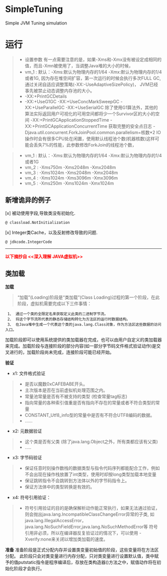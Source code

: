 # SimpleTuning
Simple JVM  Tuning simulation

# 运行
> * 设置参数 有一点需要注意的是，如果-Xms和-Xmx没有被设定成相同的值，而且-Xmn被使用了，当调整Java堆的大小的时候，
 >*  vm_1 : 默认：-Xms:默认为物理内存的1/64 -Xmx:默认为物理内存的1/4或者1G,
 因为存在堆空间扩容，第一次运行的时候会执行多次FULL GC,通过关闭自适应调整策略(-XX:-UseAdaptiveSizePolicy)，
 JVM已经事先被禁止动态调整内存池的大小。
> * -XX:+PrintGCDetails
 > * -XX:+UseG1GC -XX:+UseConcMarkSweepGC -XX:+UseParallelGC -XX:+UseSerialGC  除了使用G1算法外，其他的算法实际返回用户可视化的可用空间都将少一个Survivor区的大小的空间
 >  -XX:+PrintGCApplicationStoppedTime -XX:+PrintGCApplicationConcurrentTime 获取完整的安全点日志
     -Djava.util.concurrent.ForkJoinPool.common.parallelism=核数*2    IO操作时会有很多CPU处在闲置，使用默认线程池个数(机器核数)这样可能会丢失7%的性能，此参数修改ForkJoin的线程池个数，
    
>*  vm_1 : 默认：-Xms:默认为物理内存的1/64 -Xmx:默认为物理内存的1/4或者1G
 >*  vm_2 : -Xms750m -Xms2048m -Xmx2048m
 >*  vm_3 : -Xms1024m -Xms2048m -Xmx2048m
 >*  vm_4 : -Xms1024m -Xms3096m -Xmx3096m
 >*  vm_5 : -Xms250m -Xms1024m -Xmx1024m

## 新增诡异的例子
  [x] 被动使用字段,导致类没有初始化.
    
    @ classload.NotInitialization
     
  [x] Integer类Cache，以及反射修改导致的问题.
  
    @ jdkcode.IntegerCode
 ---
 
  **<font color=red>以下摘抄自 <<深入理解 JAVA虚拟机>></font>**
 ##  类加载
 **加载**
 > “加载”(Loading)阶段是“类加载”(Class Loading)过程的第一个阶段，在此阶段，虚拟机需要完成以下三件事情：

     1、 通过一个类的全限定名来获取定义此类的二进制字节流。
     2、 将这个字节流所代表的静态存储结构转化为方法区的运行时数据结构。
     3、 在Java堆中生成一个代表这个类的java.lang.Class对象，作为方法区这些数据的访问入口。
   
   加载阶段即可以使用系统提供的类加载器在完成，也可以由用户自定义的类加载器来完成。加载阶段与连接阶段的部分内容(如一部分字节码文件格式验证动作)是交叉进行的，加载阶段尚未完成，连接阶段可能已经开始。
   
 **验证**
 * x1: 文件格式验证
 > * 是否以魔数0xCAFEBABE开头。
 > * 主次版本是否在当前虚拟机处理范围之内。
 > * 常量池常量是否有不被支持的类型 (检查常量tag标志)
> * 指向常量的各种索引值重是否有指向不存在的常量或者不符合类型的常量
> * CONSTANT_Utf8_info型的常量中是否有不符合UTF8编码的数据。
> * ......
* x2: 元数据验证
> * 这个类是否有父类 (除了java.lang.Object之外，所有类都应该有父类)
> * .....

* x3: 字节码验证
> * 保证任意时刻操作数栈的数据类型与指令代码序列都能配合工作，例如不会出现在操作栈放置了int类型，使用时却按long类型加载本地变量
> * 保证跳转指令不会跳转到方法体以外的字节码指令上。
> * 保证方法体中的类型转换是有效的。

 * x4: 符号引用验证：
 > * 符号引用验证的目的是确保解析动作能正常执行，如果无法通过验证，则会抛出java.lang.IncompatibleClassChangeError异常的子类, 如java.lang.IllegalAccessError，java.lang.NoSuchFieldError,java.lang.NoSuchMethodError等
  符号引用非必须，所以在编译器反复验证过的情况下，可以使用 -Xverify:none来关闭以增加类加载的速度。

 **准备**
 准备阶段是正式分配内存并设置类变量初始值的阶段，这些变量将在方法区分配。
 此阶段只会对类变量进行内存分配，只对类变量进行设置默认值，类中赋予的值putstatic指令是程序编译后，存放在类构造器<clinit>()方法之中，赋值动作将在初始化阶段才会执行。
 
  
